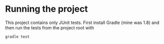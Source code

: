 # Running the project

This project contains only JUnit tests. First install Gradle (mine was
1.8) and then run the tests from the project root with

  `gradle test`

